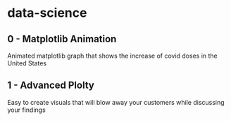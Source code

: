 # data-science

## 0 - Matplotlib Animation

Animated matplotlib graph that shows the increase of covid doses in the United States

## 1 - Advanced Plolty 

Easy to create visuals that will blow away your customers while discussing your findings

